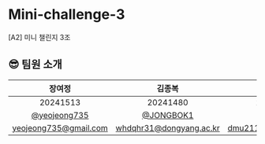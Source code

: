 # Mini-challenge-3
[A2] 미니 챌린지 3조


## 😎 팀원 소개

| 장여정 | 김종복 | 김주현 | 우승현 |
|:---:|:---:|:---:| :---:|
|20241513|20241480|20251289|20251263|
|[@yeojeong735](https://github.com/yeojeong735)|[@JONGBOK1](https://github.com/JONGBOK1)|[@ididi0](https://github.com/ididi0)|[@useunghyeon](https://github.com/useunghyeon)|
|yeojeong735@gmail.com|whdqhr31@dongyang.ac.kr|dmu211@dongyang.ac.kr|bd0525@dongyang.ac.kr|


